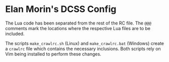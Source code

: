 # Elan Morin's DCSS Config
The Lua code has been separated from the rest of the RC file. The `@@@` comments mark the locations where the respective Lua files are to be included. 

The scripts `make_crawlrc.sh` (Linux) and `make_crawlrc.bat` (Windows) create a `crawlrc` file which contains the necessary inclusions. Both scripts rely on Vim being installed to perform these changes.
